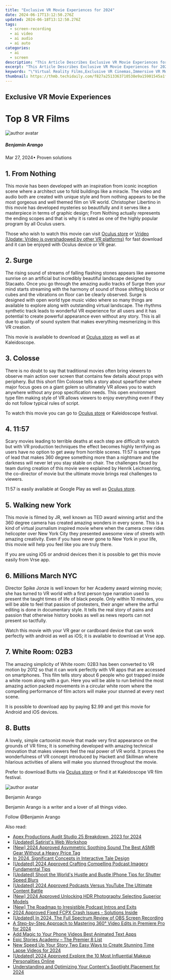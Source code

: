 ```yaml
---
title: "Exclusive VR Movie Experiences for 2024"
date: 2024-06-17T13:12:50.276Z
updated: 2024-06-18T13:12:50.276Z
tags: 
  - screen-recording
  - ai video
  - ai audio
  - ai auto
categories: 
  - ai
  - screen
description: "This Article Describes Exclusive VR Movie Experiences for 2024"
excerpt: "This Article Describes Exclusive VR Movie Experiences for 2024"
keywords: "\"Virtual Reality Films,Exclusive VR Cinemas,Immersive VR Movies,VIP VR Film Events,Premium VR Movie Worlds,High-End VR Screenings,Specialized VR Cinema Hours\""
thumbnail: https://thmb.techidaily.com/f827a2513363710538e9a15901545a1f6478c686bd6bb8d68f0e5c1da41a0c90.jpg
---
```


## Exclusive VR Movie Experiences

# Top 8 VR Films

![author avatar](https://images.wondershare.com/filmora/article-images/benjamin-arango-author.jpg)

##### Benjamin Arango

 Mar 27, 2024• Proven solutions

## 1\. From Nothing

This movie has been developed with an inspiration from iconic inception scene where a architect use to fold buildings like a miracle. The video and audio both are created with unique style and from nothing appears to be the most gorgeous and well themed film on VR world. Christopher Libertino in this movie has developed mysteries so beautifully and it serves like a masterpiece in terms of graphic design; From Nothing actually represents the ending scopes and that is why it is rated as one of the highly popular program by all Oculus users.

Those who wish to watch this movie can visit [Oculus store](https://www.oculus.com/experiences/rift/) or [Vrideo (Update: Vrideo is overshadowed by other VR platforms)](https://store.steampowered.com/app/457670/Vrideo/) for fast download and it can be enjoyed with Oculus device or VR gear.

## 2\. Surge

The rising sound of streams of falling flashing stones appears like awesome sunrise on an artificial but incredibly beautiful landscape designed by Stacaato. Once you go through the amazing audio tracks of Surge then your mind starts streaming with the harmony of sound of those shifting blocks or cubes and the vibrations on floor can be clearly observed. Surge is designed with open world type music video where so many things are available to explore along with outstanding virtual landscape. The rhythms synthetic track leads to wonderful VR experience for all users and it has potential to create powerful appearance even without any story. This is all due to quality of sound system that makes everything mesmerizing in this VR creation.

This movie is available to download at [Oculus store](https://www.oculus.com/experiences/rift/) as well as at Kaleidoscope.

## 3\. Colosse

There is no doubt to say that traditional movies often bring viewers to observe main action over screen that contains few details about props with periphery. But this short film Colosse tells a story about spearfisher where major focus goes on a giant golem so ultimately VR allows you to watch anywhere without any prop specification needs. This open environment type film making style of VR allows viewers to enjoy everything even if they do not follow typical rules of script.

To watch this movie you can go to [Oculus store](https://www.oculus.com/experiences/rift/) or Kaleidoscope festival.

## 4\. 11:57

Scary movies leading to terrible deaths at each step are difficult to watch but with VR production techniques the effect becomes highly terrifying as users have no option to get away from horrible scenes. 11:57 is same type of lead that makes 360 degree something more than a nightmare and the darkness will never let you stay stable on chair. The challenges faced by team during creation of this movie were explained by Henrik Leichsenring, the co-director of movie but the ultimate movie brings real challenges to viewers.

11:57 is easily available at Google Play as well as [Oculus store](https://www.oculus.com/experiences/rift/).

## 5\. Walking new York

This movie is filmed by JR, well known as TED award winning artist and the 360 degree camera has created amazing wonders in every scene. This is a kind of virtual journalism inspired movie where when the camera crew rides helicopter over New York City they presented awesome view of streets with amazing creativity. Even if you have never gone to New York in your life, this movie will help you feel like you are truly there.

If you are using iOS or android devices then it is possible to get this movie easily from Vrse app.

## 6\. Millions March NYC

Director Spike Jonze is well known for her Academy award winning movie; she has turned to VR world with a first person type narration used to present the taught times of life of black people. Only within 10 minutes, you will be able to feel that passion of protesters, their anger where the artful editing is done in documentary style. It tells the real story of pains and passion that otherwise history books as well as news reports can not present so tactfully.

Watch this movie with your VR gear or cardboard device that can work perfectly with android as well as iOS; it is available to download at Vrse app.

## 7\. White Room: 02B3

The amazing simplicity of White room: 02B3 has been converted to VR motion by 2012 so that it can work perfectly with VR apps that are accessed on smartphones. This film tells story about 6 people who got trapped inside a white room along with a gun. Here you will be able to run behind the most amazing action packed movements in a circular white room where the compelling performance of film actors will make your stunned at every next scene.

It is possible to download app by paying $2.99 and get this movie for Android and iOS devices.

## 8\. Butts

A lovely, simple cartoonist movie that made very first appearance on the grounds of VR films; It is something developed with amazing technical innovation that makes viewers feel the real power of VR world. It proves the wonderfulness of VR concept introduced by Hackett and Skillman where hilarious activities of aliens will make you stunned throughout the movie.

Prefer to download Butts via [Oculus store](https://www.oculus.com/experiences/rift/) or find it at Kaleidoscope VR film festival.

![author avatar](https://images.wondershare.com/filmora/article-images/benjamin-arango-author.jpg)

Benjamin Arango

Benjamin Arango is a writer and a lover of all things video.

Follow @Benjamin Arango


<ins class="adsbygoogle"
     style="display:block"
     data-ad-format="autorelaxed"
     data-ad-client="ca-pub-7571918770474297"
     data-ad-slot="1223367746"></ins>



<ins class="adsbygoogle"
     style="display:block"
     data-ad-client="ca-pub-7571918770474297"
     data-ad-slot="8358498916"
     data-ad-format="auto"
     data-full-width-responsive="true"></ins>


<span class="atpl-alsoreadstyle">Also read:</span>
<div><ul>
<li><a href="https://fox-cloud.techidaily.com/apex-productions-audit-studio-25-breakdown-2023-for-2024/"><u>Apex Productions Audit  Studio 25 Breakdown, 2023 for 2024</u></a></li>
<li><a href="https://fox-cloud.techidaily.com/updated-satirists-web-workshop/"><u>[Updated] Satirist's Web Workshop</u></a></li>
<li><a href="https://fox-cloud.techidaily.com/new-2024-approved-asymmetric-soothing-sound-the-best-asmr-gear-without-a-heavy-price-tag/"><u>[New] 2024 Approved  Asymmetric Soothing Sound  The Best ASMR Gear Without a Heavy Price Tag</u></a></li>
<li><a href="https://fox-cloud.techidaily.com/in-2024-significant-concepts-in-interactive-tale-design/"><u>In 2024, Significant Concepts in Interactive Tale Design</u></a></li>
<li><a href="https://fox-cloud.techidaily.com/updated-2024-approved-crafting-compelling-podcast-imagery-fundamental-tips/"><u>[Updated] 2024 Approved  Crafting Compelling Podcast Imagery  Fundamental Tips</u></a></li>
<li><a href="https://fox-cloud.techidaily.com/updated-shoot-the-worlds-hustle-and-bustle-iphone-tips-for-shutter-speed-blurs/"><u>[Updated] Shoot the World's Hustle and Bustle  IPhone Tips for Shutter Speed Blurs</u></a></li>
<li><a href="https://fox-cloud.techidaily.com/updated-2024-approved-podcasts-versus-youtube-the-ultimate-content-battle/"><u>[Updated] 2024 Approved  Podcasts Versus YouTube  The Ultimate Content Battle</u></a></li>
<li><a href="https://fox-cloud.techidaily.com/new-2024-approved-unlocking-hdr-photography-selecting-superior-models/"><u>[New] 2024 Approved  Unlocking HDR Photography  Selecting Superior Models</u></a></li>
<li><a href="https://some-guidance.techidaily.com/new-the-roadmap-to-irresistible-podcast-intros-and-exits/"><u>[New] The Roadmap to Irresistible Podcast Intros and Exits</u></a></li>
<li><a href="https://ai-vdieo-software.techidaily.com/2024-approved-fixed-fcpx-crash-issues-solutions-inside/"><u>2024 Approved Fixed FCPX Crash Issues - Solutions Inside</u></a></li>
<li><a href="https://screen-sharing-recording.techidaily.com/updated-in-2024-the-full-spectrum-review-of-obs-screen-recording/"><u>[Updated] In 2024, The Full Spectrum Review of OBS Screen Recording</u></a></li>
<li><a href="https://extra-hints.techidaily.com/a-step-by-step-approach-to-mastering-360-video-edits-in-premiere-pro-for-2024/"><u>A Step-by-Step Approach to Mastering 360° Video Edits in Premiere Pro for 2024</u></a></li>
<li><a href="https://smart-video-creator.techidaily.com/add-magic-to-your-phone-videos-best-animated-text-apps/"><u>Add Magic to Your Phone Videos Best Animated Text Apps</u></a></li>
<li><a href="https://extra-resources.techidaily.com/epic-stories-academy-the-premier-8-list/"><u>Epic Stories Academy – The Premier 8 List</u></a></li>
<li><a href="https://ai-video-apps.techidaily.com/new-speed-up-your-story-two-easy-ways-to-create-stunning-time-lapse-videos-for-2024/"><u>New Speed Up Your Story Two Easy Ways to Create Stunning Time Lapse Videos for 2024</u></a></li>
<li><a href="https://facebook-video-footage.techidaily.com/updated-2024-approved-explore-the-10-most-influential-makeup-personalities-online/"><u>[Updated] 2024 Approved  Explore the 10 Most Influential Makeup Personalities Online</u></a></li>
<li><a href="https://facebook-record-videos.techidaily.com/understanding-and-optimizing-your-contents-spotlight-placement-for-2024/"><u>Understanding and Optimizing Your Content's Spotlight Placement for 2024</u></a></li>
</ul></div>
